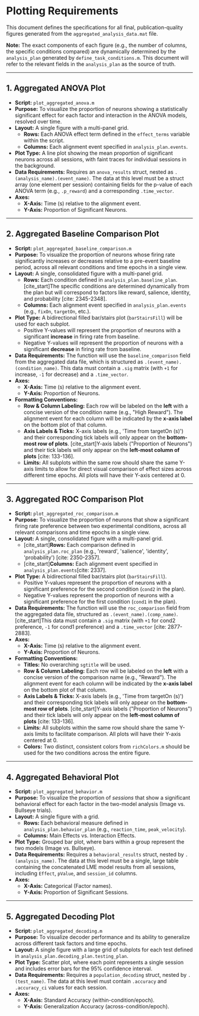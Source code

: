 # Plotting Requirements

This document defines the specifications for all final, publication-quality figures generated from the `aggregated_analysis_data.mat` file.

**Note:** The exact components of each figure (e.g., the number of columns, the specific conditions compared) are dynamically determined by the `analysis_plan` generated by `define_task_conditions.m`. This document will refer to the relevant fields in the `analysis_plan` as the source of truth.

---
## 1. Aggregated ANOVA Plot

* **Script:** `plot_aggregated_anova.m`
* **Purpose:** To visualize the proportion of neurons showing a statistically significant effect for each factor and interaction in the ANOVA models, resolved over time.
* **Layout:** A single figure with a multi-panel grid.
    * **Rows:** Each ANOVA effect term defined in the `effect_terms` variable within the script.
    * **Columns:** Each alignment event specified in `analysis_plan.events`.
* **Plot Type:** A line plot showing the mean proportion of significant neurons across all sessions, with faint traces for individual sessions in the background.
* **Data Requirements:** Requires an `anova_results` struct, nested as `.(analysis_name).(event_name)`. The data at this level must be a struct array (one element per session) containing fields for the p-value of each ANOVA term (e.g., `.p_reward`) and a corresponding `.time_vector`.
* **Axes:**
    * **X-Axis:** Time (s) relative to the alignment event.
    * **Y-Axis:** Proportion of Significant Neurons.
---
## 2. Aggregated Baseline Comparison Plot

* **Script:** `plot_aggregated_baseline_comparison.m`
* **Purpose:** To visualize the proportion of neurons whose firing rate significantly increases or decreases relative to a pre-event baseline period, across all relevant conditions and time epochs in a single view.
* **Layout:** A single, consolidated figure with a multi-panel grid.
    * **Rows:** Each condition defined in `analysis_plan.baseline_plan`. [cite_start]The specific conditions are determined dynamically from the plan but will correspond to factors like reward, salience, identity, and probability [cite: 2345-2348].
    * **Columns:** Each alignment event specified in `analysis_plan.events` (e.g., `fixOn`, `targetOn`, etc.).
* **Plot Type:** A bidirectional filled bar/stairs plot (`barStairsFill`) will be used for each subplot.
    * Positive Y-values will represent the proportion of neurons with a significant **increase** in firing rate from baseline.
    * Negative Y-values will represent the proportion of neurons with a significant **decrease** in firing rate from baseline.
* **Data Requirements:** The function will use the `baseline_comparison` field from the aggregated data file, which is structured as `.(event_name).(condition_name)`. This data must contain a `.sig` matrix (with `+1` for increase, `-1` for decrease) and a `.time_vector`.
* **Axes:**
    * **X-Axis:** Time (s) relative to the alignment event.
    * **Y-Axis:** Proportion of Neurons.
* **Formatting Conventions:**
    * **Row & Column Labeling:** Each row will be labeled on the **left** with a concise version of the condition name (e.g., "High Reward"). The alignment event for each column will be indicated by the **x-axis label** on the bottom plot of that column.
    * **Axis Labels & Ticks:** X-axis labels (e.g., 'Time from targetOn (s)') and their corresponding tick labels will only appear on the **bottom-most row of plots**. [cite_start]Y-axis labels ("Proportion of Neurons") and their tick labels will only appear on the **left-most column of plots** [cite: 133-136].
    * **Limits:** All subplots within the same row should share the same Y-axis limits to allow for direct visual comparison of effect sizes across different time epochs. All plots will have their Y-axis centered at 0.

---
## 3. Aggregated ROC Comparison Plot

* **Script:** `plot_aggregated_roc_comparison.m`
* **Purpose:** To visualize the proportion of neurons that show a significant firing rate preference between two experimental conditions, across all relevant comparisons and time epochs in a single view.
* **Layout:** A single, consolidated figure with a multi-panel grid.
    * [cite_start]**Rows:** Each comparison defined in `analysis_plan.roc_plan` (e.g., 'reward', 'salience', 'identity', 'probability') [cite: 2350-2357].
    * [cite_start]**Columns:** Each alignment event specified in `analysis_plan.events`[cite: 2337].
* **Plot Type:** A bidirectional filled bar/stairs plot (`barStairsFill`).
    * Positive Y-values represent the proportion of neurons with a significant preference for the second condition (`cond2` in the plan).
    * Negative Y-values represent the proportion of neurons with a significant preference for the first condition (`cond1` in the plan).
* **Data Requirements:** The function will use the `roc_comparison` field from the aggregated data file, structured as `.(event_name).(comp_name)`. [cite_start]This data must contain a `.sig` matrix (with `+1` for cond2 preference, `-1` for cond1 preference) and a `.time_vector` [cite: 2877-2883].
* **Axes:**
    * **X-Axis:** Time (s) relative to the alignment event.
    * **Y-Axis:** Proportion of Neurons.
* **Formatting Conventions:**
    * **Titles:** No overarching `sgtitle` will be used.
    * **Row & Column Labeling:** Each row will be labeled on the **left** with a concise version of the comparison name (e.g., "Reward"). The alignment event for each column will be indicated by the **x-axis label** on the bottom plot of that column.
    * **Axis Labels & Ticks:** X-axis labels (e.g., 'Time from targetOn (s)') and their corresponding tick labels will only appear on the **bottom-most row of plots**. [cite_start]Y-axis labels ("Proportion of Neurons") and their tick labels will only appear on the **left-most column of plots** [cite: 133-136].
    * **Limits:** All subplots within the same row should share the same Y-axis limits to facilitate comparison. All plots will have their Y-axis centered at 0.
    * **Colors:** Two distinct, consistent colors from `richColors.m` should be used for the two conditions across the entire figure.

---
## 4. Aggregated Behavioral Plot

* **Script:** `plot_aggregated_behavior.m`
* **Purpose:** To visualize the proportion of *sessions* that show a significant behavioral effect for each factor in the two-model analysis (Image vs. Bullseye trials).
* **Layout:** A single figure with a grid.
    * **Rows:** Each behavioral measure defined in `analysis_plan.behavior_plan` (e.g., `reaction_time`, `peak_velocity`).
    * **Columns:** Main Effects vs. Interaction Effects.
* **Plot Type:** Grouped bar plot, where bars within a group represent the two models (Image vs. Bullseye).
* **Data Requirements:** Requires a `behavioral_results` struct, nested by `.(analysis_name)`. The data at this level must be a single, large table containing the concatenated LME model results from all sessions, including `Effect`, `pValue`, and `session_id` columns.
* **Axes:**
    * **X-Axis:** Categorical (Factor names).
    * **Y-Axis:** Proportion of Significant Sessions.

---
## 5. Aggregated Decoding Plot

* **Script:** `plot_aggregated_decoding.m`
* **Purpose:** To visualize decoder performance and its ability to generalize across different task factors and time epochs.
* **Layout:** A single figure with a large grid of subplots for each test defined in `analysis_plan.decoding_plan.testing_plan`.
* **Plot Type:** Scatter plot, where each point represents a single session and includes error bars for the 95% confidence interval.
* **Data Requirements:** Requires a `population_decoding` struct, nested by `.(test_name)`. The data at this level must contain `.accuracy` and `.accuracy_ci` values for each session.
* **Axes:**
    * **X-Axis:** Standard Accuracy (within-condition/epoch).
    * **Y-Axis:** Generalization Accuracy (across-condition/epoch).